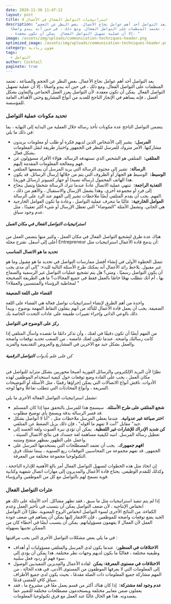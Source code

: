 ```yaml
---
date: 2020-11-30 11:47:12
layout: post
title: 4 استراتيجيات التواصل الفعال في الأعمال
description: "يعد التواصل أحد أهم عوامل نجاح الأعمال. بغض النظر عن الحجم
  والصناعة ، تعتمد المنظمات على التواصل الفعال. ومع ذلك ، في حين أنه يبدو واضحًا
  ، إلا أن عملية تسهيل التواصل الفعال  يمكن أن تكون معقدة. "
image: /assets/img/uploads/communication-techniques-header.png
optimized_image: /assets/img/uploads/communication-techniques-header.png
category: شؤون ريادية
tags:
  - التواصل
author: Cocktail
paginate: true
---
```

يعد التواصل أحد أهم عوامل نجاح الأعمال. بغض النظر عن الحجم والصناعة ، تعتمد المنظمات على التواصل الفعال. ومع ذلك ، في حين أنه يبدو واضحًا ، إلا أن عملية تسهيل التواصل الفعال  [](https://translate.googleusercontent.com/translate_c?depth=1&hl=en&pto=aue&rurl=translate.google.com&sl=en&sp=nmt4&tl=ar&u=https://www.thoughtco.com/what-is-communication-process-1689767&usg=ALkJrhjX5L4ub5sY8I4cP24bJwtDrmLd0w "عملية الاتصال الفعال.")يمكن أن تكون معقدة. لأن التواصل يعزز العمل الجماعي والتعاون بشكل أفضل ، فإنه يساهم في الإنجاز الناجح للعديد من أنواع المشاريع وحتى الأهداف العامة للمؤسسة.

### تحديد مكونات عملية التواصل

يتضمن التواصل الناجح عدة مكونات تأخذ رسالة خلال العملية من البداية إلى النهاية ، بما في ذلك ما يلي:

* **المرسل:**  يشير إلى الأشخاص الذين لديهم فكرة أو طلب أو معلومات يريدون مشاركتها. الأمر متروك للمرسل للنظر في الجمهور واختيار طريقة لنقل المعلومات بشكل فعال.
* **المتلقي:**  المتلقي هو الشخص الذي تستهدفه الرسالة. هؤلاء الأفراد مسؤولون عن فهم ومعالجة المعلومات المقدمة إليهم.
* **الرسالة:**  تشير إلى محتوى الرسالة التي يريد المرسل أن يسمعها المتلقي.
* **الوسيط:**  الوسيط هو الجهاز أو الظروف التي يتم من خلالها إرسال الرسائل. قد يكون هذا الهاتف المحمول (رسالة نصية) أو جهاز كمبيوتر (رسائل فورية).
* **التغذية الراجعة:**  تنتهي عملية الاتصال عادةً عندما تترك الرسالة شخصًا وتصل بنجاح إلى فرد أو مجموعة أخرى. وهذا يشمل الإرسال والاستقبال ، والأهم من ذلك ، الفهم. يجب أن يقدم المتلقي أيضًا ملاحظات تشير إلى الفهم عند الرد على الرسالة.
* **العوامل الخارجية:**  غالبًا ما تنحرف عملية التواصل ، وعادة ما تكون العوامل الخارجية هي الجاني. وتشمل الأمثلة "الضوضاء" التي تعطل الإرسال أو شيء أكثر تعقيدًا ، مثل عدم وجود سياق.

##### استراتيجيات التواصل الفعال في مكان العمل

هناك عدة طرق[](https://translate.googleusercontent.com/translate_c?depth=1&hl=en&pto=aue&rurl=translate.google.com&sl=en&sp=nmt4&tl=ar&u=https://www.entrepreneur.com/article/300178&usg=ALkJrhj7sNL7ilvEL3-AiP4ScSdk6atYjg "استراتيجيات الاتصال الفعال.") لتشجيع التواصل الفعال في مكان العمل ، وكثير منها يتضمن العمل من أعلى إلى أسفل. تقترح مجلة Entrepreneur أن يدمج قادة الأعمال استراتيجيات مثل:

**تحديد ما هو الاتصال المناسب**

تتمثل الخطوة الأولى في إنشاء أفضل ممارسات التواصل في تحديد ما هو مقبول وما هو غير مقبول. يلاحظ رائد الأعمال أنه يمكنك طرح الأسئلة التالية للبدء: "إلى أي مدى يجب أن يكون التواصل رسميًا ، ومتى؟ هل يتم تشجيع عمليات التواصل غير الرسمية والسماح بها ، أم أنك تتطلب نهجًا خاصًا بالعمل فقط في جميع المجالات؟ ما هي الطريقة الصحيحة لمخاطبة الرؤساء والمنتسبين والعملاء؟ "

**القضاء على اللغة الضعيفة**

واحدة من أهم الطرق لإنشاء استراتيجيات تواصل فعالة هي القضاء على اللغة الضعيفة. يجب أن يعمل قادة الأعمال للتأكد من أنهم ينقلون النقاط المهمة بوضوح ، ويبدأ ذلك بالوعي الذاتي وإجراء تغييرات طفيفة على عادات التحدث الخاصة بك. 

**ركز على الوضوح في التواصل**

من المهم أيضًا أن تكون دقيقًا في لغتك ، وأن تذكر دائمًا ما تقصده واسأل المتلقي إذا كانت رسالتك واضحة. عندما تكون لغتك غامضة ، من الصعب تحديد توقعات واضحة والعمل بشكل جيد مع الآخرين في المشاريع والعروض التقديمية والمزيد.

###### كن على علم بأدوات **التواصل الرقمية**

نظرًا لأن البريد الإلكتروني والرسائل الفورية أصبحا محوريين بشكل متزايد للتواصل في مكان العمل ، يجب على القادة وضع توقعات حول كيفية استخدام الموظفين لهذه الأدوات. ناقش أنواع الاتصالات التي يمكن إجراؤها رقميًا ، مثل الأسئلة أو التوضيحات السريعة ، وأنواع المحادثات التي تتطلب تفاعلًا وجهاً لوجه.

تشمل استراتيجيات التواصل الفعالة الأخرى ما يلي:

* **شجع المتلقي على طرح الأسئلة.**  سيسمح هذا للمرسل بالتحقق مما إذا كان المستلم قد فسر الرسالة بدقة ويسمح بأي توضيح مطلوب.
* **اختر صياغة غير عدوانية.**  عندما يعطي المرسل ملاحظات مثل ، "أنا لا أتواصل بشكل جيد" مقابل "أنت لا تفهم ما أقوله" ، فإن ذلك يزيل الضغط عن المتلقي.
* **كن شديد الإدراك للإشارات غير اللفظية.**  يمكن أن تؤدي نبرة الصوت ولغة الجسد إلى تعطيل رسالة المرسل. انتبه لكيفية مساهمة لغة جسدك في نتائج الاتصال السيئة ، واعمل على الظهور بمظهر منفتح ومنتبه.
* **افهم جمهورك.**  يجب أن تعتمد المصطلحات التي يستخدمها المرسل على الجمهور. قد تفهم مجموعة من المحاسبين التوقعات ربع السنوية ، بينما تمتلك فرق التكنولوجيا مجموعة مختلفة من المعرفة.

إن اتخاذ مثل هذه الخطوات لتسهيل التواصل الفعال أمر بالغ الأهمية للإدارة الناجحة ، وكذلك للتقدم الوظيفي. يحتاج قادة الأعمال والمديرون إلى مهارات اتصال شفهية وكتابية قوية تسمح لهم بالتواصل مع كل من الموظفين والرؤساء.

### عثرات التواصل الفعال

إذا لم يتم تنفيذ استراتيجيات مثل ما سبق ، فقد تظهر مشاكل. أحد الأمثلة على ذلك هو انخفاض الإنتاجية ، لأن ضعف التواصل يمكن أن يتسبب في تأخير العمل وعدم الكفاءة. من النتائج الأخرى لسوء التواصل انخفاض الروح المعنوية. نظرًا لأن التواصل الجيد يضع توقعات واضحة للموظفين ، فإن الافتقار إليها يمكن أن يساهم في ضعف جودة العمل لأن العمال لا يفهمون مسؤولياتهم. يمكن أن يتسبب أيضًا في أخطاء كان من الممكن تجنبها بسهولة.

في ما يلي بعض مشكلات التواصل الأخرى التي يجب مراقبتها :

* **الاختلافات في المنظور:**  عندما يكون لدى المرسل والمتلقي مسؤوليات أو أهداف وظيفية مختلفة ، فغالبًا ما يكون لديهم وجهات نظر مختلفة. هذا يمكن أن يؤدي إلى سوء فهم أو ردود فعل سلبية.
* **الاختلافات في مستوى المعرفة: يمكن**  لقادة الأعمال والمديرين التنفيذيين الوصول إلى المعلومات التي لا يعرفها الموظفون من المستوى الأدنى. في هذه الحالة ، من المهم مشاركة جميع المعلومات ذات الصلة مقدمًا ، بحيث يكون لدى جميع الأطراف سياق كافٍ للمضي قدمًا.
* **عدم وجود لغة مشتركة:**  إذا كان هناك أكثر من قسم يعمل معًا في مشروع ما ، فقد يعملون ضمن معايير مختلفة ويستخدمون مصطلحات مختلفة للتعبير عما يقصدونه. هذا هو الحال غالبًا عند العمل مع فرق تكنولوجيا المعلومات.
